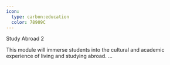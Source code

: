 ```yaml
---
icon:
  type: carbon:education
  color: 78909C
---
```

Study Abroad 2

This module will immerse students into the cultural and academic experience of living and studying abroad. ... 
